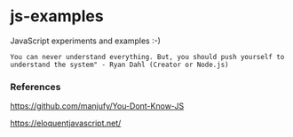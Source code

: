 # js-examples
JavaScript experiments and examples :-)



```You can never understand everything. But, you should push yourself to understand the system" - Ryan Dahl (Creator or Node.js)```

### References

https://github.com/manjufy/You-Dont-Know-JS

https://eloquentjavascript.net/
